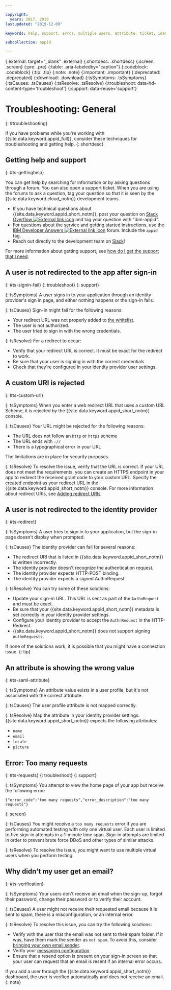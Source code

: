 ```yaml
---

copyright:
  years: 2017, 2019
lastupdated: "2019-12-09"

keywords: help, support, error, multiple users, attribute, ticket, identity provider, redirect uri, custom url, virtual user, idp, identity settings, user profile

subcollection: appid

---
```


{:external: target="_blank" .external}
{:shortdesc: .shortdesc}
{:screen: .screen}
{:pre: .pre}
{:table: .aria-labeledby="caption"}
{:codeblock: .codeblock}
{:tip: .tip}
{:note: .note}
{:important: .important}
{:deprecated: .deprecated}
{:download: .download}
{:tsSymptoms: .tsSymptoms}
{:tsCauses: .tsCauses}
{:tsResolve: .tsResolve}
{:troubleshoot: data-hd-content-type='troubleshoot'}
{:support: data-reuse='support'}

# Troubleshooting: General
{: #troubleshooting}

If you have problems while you're working with {{site.data.keyword.appid_full}}, consider these techniques for troubleshooting and getting help.
{: shortdesc}

## Getting help and support
{: #ts-gettinghelp}

You can get help by searching for information or by asking questions through a forum. You can also open a support ticket. When you are using the forums to ask a question, tag your question so that it is seen by the {{site.data.keyword.cloud_notm}} development teams.
  * If you have technical questions about {{site.data.keyword.appid_short_notm}}, post your question on <a href="https://stackoverflow.com/" target="_blank">Stack Overflow <img src="../../icons/launch-glyph.svg" alt="External link icon"></a> and tag your question with "ibm-appid".
  * For questions about the service and getting started instructions, use the <a href="https://developer.ibm.com/" target="_blank">IBM Developer Answers <img src="../../icons/launch-glyph.svg" alt="External link icon"></a> forum. Include the `appid` tag.
  * Reach out directly to the development team on [Slack](https://www.ibm.com/cloud/blog/announcements/get-help-with-ibm-cloud-app-id-related-questions-on-slack)! 

For more information about getting support, see [how do I get the support that I need](/docs/get-support?topic=get-support-getting-customer-support).


## A user is not redirected to the app after sign-in
{: #ts-signin-fail}
{: troubleshoot} 
{: support}

{: tsSymptoms}
A user signs in to your application through an identity provider's sign in page, and either nothing happens or the sign-in fails.

{: tsCauses}
Sign-in might fail for the following reasons:

* Your redirect URL was not properly added to [the whitelist](/docs/services/appid?topic=appid-faq#faq-redirect).
* The user is not authorized.
* The user tried to sign in with the wrong credentials.

{: tsResolve}
For a redirect to occur:

* Verify that your redirect URL is correct. It must be exact for the redirect to work.
* Be sure that your user is signing in with the correct credentials
* Check that they're configured in your identity provider user settings.



## A custom URI is rejected
{: #ts-custom-uri}

{: tsSymptoms}
When you enter a web redirect URL that uses a custom URL Scheme, it is rejected by the {{site.data.keyword.appid_short_notm}} console.

{: tsCauses}
Your URL might be rejected for the following reasons:

* The URL does not follow an `http` or `https` scheme
* The URL ends with `://`
* There is a typographical error in your URL

The limitations are in place for security purposes.

{: tsResolve}
To resolve the issue, verify that the URL is correct. If your URL does not meet the requirements, you can create an HTTPS endpoint in your app to redirect the received grant code to your custom URL. Specify the created endpoint as your redirect URL in the {{site.data.keyword.appid_short_notm}} console. For more information about redirect URIs, see [Adding redirect URIs](/docs/services/appid?topic=appid-managing-idp#add-redirect-uri)


## A user is not redirected to the identity provider
{: #ts-redirect}

{: tsSymptoms}
A user tries to sign in to your application, but the sign-in page doesn't display when prompted.

{: tsCauses}
The identity provider can fail for several reasons:

* The redirect URI that is listed in {{site.data.keyword.appid_short_notm}} is written incorrectly.
* The identity provider doesn't recognize the authentication request.
* The identity provider expects HTTP-POST binding.
* The identity provider expects a signed AuthnRequest.

{: tsResolve}
You can try some of these solutions:

* Update your sign-in URL. This URL is sent as part of the `AuthnRequest` and must be exact.
* Be sure that your {{site.data.keyword.appid_short_notm}} metadata is set correctly in your identity provider settings.
* Configure your identity provider to accept the `AuthnRequest` in the HTTP-Redirect.
* {{site.data.keyword.appid_short_notm}} does not support signing `AuthnRequests`.

If none of the solutions work, it is possible that you might have a connection issue.
{: tip}


## An attribute is showing the wrong value
{: #ts-saml-attribute}

{: tsSymptoms}
An attribute value exists in a user profile, but it's not associated with the correct attribute.

{: tsCauses}
The user profile attribute is not mapped correctly.

{: tsResolve}
Map the attribute in your identity provider settings. {{site.data.keyword.appid_short_notm}} expects the following attributes:
* `name`
* `email`
* `locale`
* `picture`



## Error: Too many requests
{: #ts-requests}
{: troubleshoot} 
{: support}

{: tsSymptoms}
You attempt to view the home page of your app but receive the following error:

```
{"error_code":"too many requests","error_description":"too many requests"}
```
{: screen}

{: tsCauses}
You might receive a `too many requests` error if you are performing automated testing with only one virtual user. Each user is limited to five sign-in attempts in a 1-minute time span. Sign-in attempts are limited in order to prevent brute force DDoS and other types of similar attacks.

{: tsResolve}
To resolve the issue, you might want to use multiple virtual users when you perform testing.



## Why didn't my user get an email?
{: #ts-verification}

{: tsSymptoms}
Your users don't receive an email when the sign-up, forgot their password, change their password or to verify their account.

{: tsCauses}
A user might not receive their requested email because it is sent to spam, there is a misconfiguration, or an internal error.

{: tsResolve}
To resolve this issue, you can try the following solutions:

* Verify with the user that the email was not sent to their spam folder. If it was, have them mark the sender as `not spam`. To avoid this, consider [bringing your own email sender](/docs/services/appid?topic=appid-cd-types#cd-custom-email).
* Verify your [messaging configuration](/docs/services/appid?topic=appid-cd-types). 
* Ensure that a resend option is present on your sign-in screen so that your user can request that an email is resent if an internal error occurs.

If you add a user through the {{site.data.keyword.appid_short_notm}} dashboard, the user is verified automatically and does not receive an email.
{: note}


